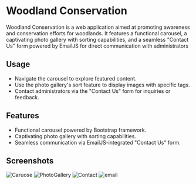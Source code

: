 # Woodland Conservation

Woodland Conservation is a web application aimed at promoting awareness and conservation efforts for woodlands. It features a functional carousel, a captivating photo gallery with sorting capabilities, and a seamless "Contact Us" form powered by EmailJS for direct communication with administrators

## Usage
- Navigate the carousel to explore featured content.
- Use the photo gallery's sort feature to display images with specific tags.
- Contact administrators via the "Contact Us" form for inquiries or feedback.

## Features

- Functional carousel powered by Bootstrap framework.
- Captivating photo gallery with sorting capabilities.
- Seamless communication via EmailJS-integrated "Contact Us" form.
  
## Screenshots

![Caruose](https://github.com/bencsci/WoodlandConservation/assets/127059162/1f10ce05-74f5-4f63-91c2-3eeb40801935)
![PhotoGallery](https://github.com/bencsci/WoodlandConservation/assets/127059162/0796d0fd-6ff1-4b9f-95ea-4fc3d1ba3c71)
![Contact](https://github.com/bencsci/WoodlandConservation/assets/127059162/b4306ac4-4a74-4c1a-96a1-3663b48e7815)
![email](https://github.com/bencsci/WoodlandConservation/assets/127059162/ff3c94a2-8638-445a-89f9-24622445fa4b)
